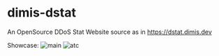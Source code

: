 # dimis-dstat
An OpenSource DDoS Stat Website source as in https://dstat.dimis.dev



Showcase: 
![main](https://cdn.discordapp.com/attachments/1012085212823437334/1014508050461233203/main.PNG)
![atc](https://cdn.discordapp.com/attachments/1012085212823437334/1014508093150867477/atc.PNG)

